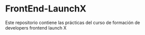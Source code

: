 # FrontEnd-LaunchX
Este repositorio contiene las prácticas del curso de formación de developers frontend launch X
